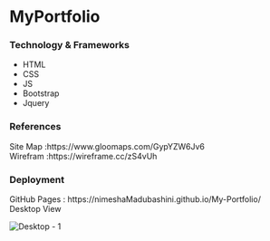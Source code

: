 # MyPortfolio
<h3>Technology & Frameworks</h3>

<ul>
  <li>HTML</li>
  <li>CSS</li>
  <li>JS</li>
  <li>Bootstrap</li>
  <li>Jquery</li>
</ul>
<h3>References</h3>
Site Map :https://www.gloomaps.com/GypYZW6Jv6 <br>
Wirefram :https://wireframe.cc/zS4vUh<br>

<h3>Deployment</h3>
GitHub Pages : https://nimeshaMadubashini.github.io/My-Portfolio/ <br>
Desktop View

![Desktop - 1](https://github.com/nimeshaMadubashini/MyPortfolio/assets/121780469/744119ff-71f8-45ac-ad75-8d6979a8360b)